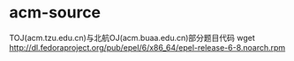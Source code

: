 acm-source
==========

TOJ(acm.tzu.edu.cn)与北航OJ(acm.buaa.edu.cn)部分题目代码
wget http://dl.fedoraproject.org/pub/epel/6/x86_64/epel-release-6-8.noarch.rpm
